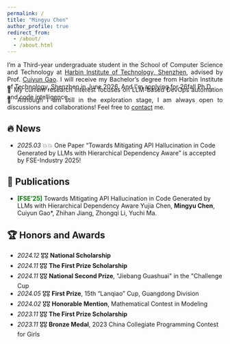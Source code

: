 ```yaml
---
permalink: /
title: "Mingyu Chen"
author_profile: true
redirect_from: 
  - /about/
  - /about.html
---
```


<div style="text-align: justify; margin-bottom: -10px;">
  I’m a Third-year undergraduate student in the School of Computer Science and Technology at <a href="http://cs.hitsz.edu.cn/">Harbin Institute of Technology, Shenzhen</a>, advised by Prof. <a href="https://cuiyungao.github.io/">Cuiyun Gao</a>. I will receive my Bachelor’s degree from Harbin Institute of Technology, Shenzhen in June 2026. And I'm applying for 26fall Ph.D.
</div>

<div style="text-align: justify; margin-bottom: -10px;">
  🧠 My current research interest focuses on LLM-based DevOps automation and code intelligence.
</div>

<div style="text-align: justify;">
  📮 Although I am still in the exploration stage, I am always open to discussions and collaborations! Feel free to <a href="mailto:mingyuchen8248@gmail.com">contact</a> me.
</div>

## 🔥 News

- *2025.03* 💥💥 One Paper “Towards Mitigating API Hallucination in Code Generated by LLMs with Hierarchical Dependency Aware” is accepted by FSE-Industry 2025!

📝 Publications 
------

* **<span style="color: green;">[FSE’25]</span>** Towards Mitigating API Hallucination in Code Generated by LLMs with Hierarchical Dependency Aware
  Yujia Chen, **Mingyu Chen**, Cuiyun Gao*, Zhihan Jiang, Zhongqi Li, Yuchi Ma.

🏆 Honors and Awards 
------

* *2024.12* 🎖️🎖️ **National Scholarship**
* *2024.11* 🎖️🎖️ **The First Prize Scholarship**
* *2024.11* 🎖️🎖️ **National Second Prize**,  "Jiebang Guashuai" in the "Challenge Cup
* *2024.05* 🎖️🎖️ **First Prize**, 15th “Lanqiao” Cup, Guangdong Division
* *2024.02* 🎖️🎖️ **Honorable Mention**, Mathematical Contest in Modeling
* *2023.11* 🎖️🎖️ **The First Prize Scholarship**
* *2023.11* 🎖️🎖️ **Bronze Medal**, 2023 China Collegiate Programming Contest for Girls
